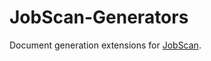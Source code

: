 # JobScan-Generators
Document generation extensions for [JobScan](https://github.com/williamvasiliou/JobScan).
